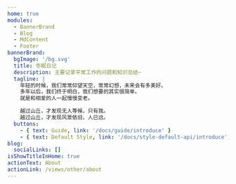 ```yaml
---
home: true
modules:
  - BannerBrand
  - Blog
  - MdContent
  - Footer
bannerBrand:
  bgImage: '/bg.svg'
  title: 冬眠日记
  description: 主要记录平常工作的问题和知识总结~
  tagline: |
    年轻的时候，我们常常仰望天空，常常幻想，未来会有多美好。
    多年以后，我们终于明白，我们想要的其实很简单。
    就是和相爱的人一起慢慢变老。

    越过山丘，才发现无人等候，只有我。
    越过山丘，才发现风景依旧，人已远。
  buttons:
    - { text: Guide, link: '/docs/guide/introduce' }
    - { text: Default Style, link: '/docs/style-default-api/introduce', type: 'plain' }
blog:
  socialLinks: []
isShowTitleInHome: true
actionText: About
actionLink: /views/other/about
---
```


